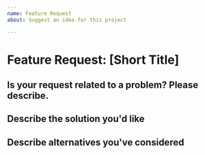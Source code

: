 ```yaml
---
name: Feature Request
about: Suggest an idea for this project

---
```

# Feature Request: [Short Title] <!-- Replace with your own -->

## Is your request related to a problem? Please describe.

<!-- A clear and concise description of what the problem is. -->

## Describe the solution you'd like

<!-- A clear and concise description of what you want to happen. -->

## Describe alternatives you've considered

<!-- A clear and concise description of any alternative solutions or features you've considered -->
